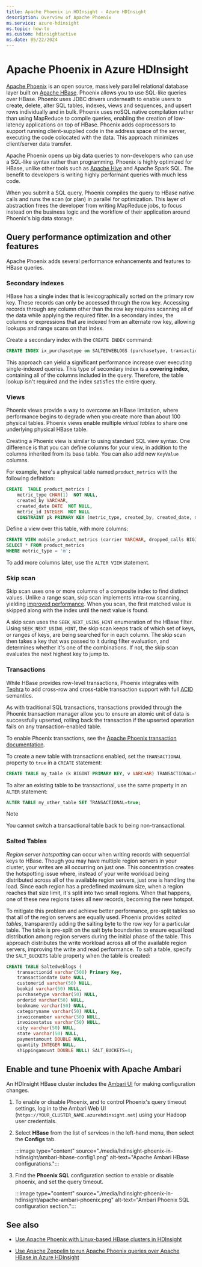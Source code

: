 ```yaml
---
title: Apache Phoenix in HDInsight - Azure HDInsight 
description: Overview of Apache Phoenix
ms.service: azure-hdinsight
ms.topic: how-to
ms.custom: hdinsightactive
ms.date: 05/22/2024
---
```


# Apache Phoenix in Azure HDInsight

[Apache Phoenix](https://phoenix.apache.org/) is an open source, massively parallel relational database layer built on [Apache HBase](hbase/apache-hbase-overview.md). Phoenix allows you to use SQL-like queries over HBase. Phoenix uses JDBC drivers underneath to enable users to create, delete, alter SQL tables, indexes, views and sequences, and upsert rows individually and in bulk. Phoenix uses noSQL native compilation rather than using MapReduce to compile queries, enabling the creation of low-latency applications on top of HBase. Phoenix adds coprocessors to support running client-supplied code in the address space of the server, executing the code colocated with the data. This approach minimizes client/server data transfer.

Apache Phoenix opens up big data queries to non-developers who can use a SQL-like syntax rather than programming. Phoenix is highly optimized for HBase, unlike other tools such as [Apache Hive](hadoop/hdinsight-use-hive.md) and Apache Spark SQL. The benefit to developers is writing highly performant queries with much less code.

When you submit a SQL query, Phoenix compiles the query to HBase native calls and runs the scan (or plan) in parallel for optimization. This layer of abstraction frees the developer from writing MapReduce jobs,  to focus instead on the business logic and the workflow of their application around Phoenix's big data storage.

## Query performance optimization and other features

Apache Phoenix adds several performance enhancements and  features to  HBase queries.

### Secondary indexes

HBase has a single index that is lexicographically sorted on the primary row key. These records can only be accessed through the row key. Accessing records through any column other than the row key requires scanning all of the data while applying the required filter. In a secondary index, the columns or expressions that are indexed from an alternate row key, allowing lookups and range scans on that index.

Create a secondary index with the `CREATE INDEX` command:

```sql
CREATE INDEX ix_purchasetype on SALTEDWEBLOGS (purchasetype, transactiondate) INCLUDE (bookname, quantity);
```

This approach can yield a significant performance increase over executing single-indexed queries. This type of secondary index is a **covering index**,  containing all of the columns included in the query. Therefore, the table lookup isn't required and the index satisfies the entire query.

### Views

Phoenix views provide a  way to overcome an  HBase limitation, where performance begins to degrade when you create more than about 100 physical tables. Phoenix views enable multiple *virtual tables* to share one underlying physical HBase table.

Creating a Phoenix view is  similar to using standard SQL view syntax. One difference is that you can define columns for your view, in addition to the columns inherited from its base table. You can also  add new `KeyValue` columns.

For example, here's a physical table named `product_metrics` with the following definition:

```sql
CREATE  TABLE product_metrics (
    metric_type CHAR(1)  NOT NULL,
    created_by VARCHAR,
    created_date DATE  NOT NULL,
    metric_id INTEGER  NOT NULL
    CONSTRAINT pk PRIMARY KEY (metric_type, created_by, created_date, metric_id));
```

Define a view over this table, with more columns:

```sql
CREATE VIEW mobile_product_metrics (carrier VARCHAR, dropped_calls BIGINT) AS
SELECT * FROM product_metrics
WHERE metric_type = 'm';
```

To add more columns later,  use the `ALTER VIEW` statement.

### Skip scan

Skip scan uses one or more columns of a composite index to find distinct values. Unlike a range scan, skip scan implements intra-row scanning, yielding [improved performance](https://phoenix.apache.org/performance.html#Skip-Scan). When you scan, the first matched value is skipped along with the index until the next value is found.

A skip scan uses the `SEEK_NEXT_USING_HINT` enumeration of the HBase filter. Using `SEEK_NEXT_USING_HINT`, the skip scan keeps track of which set of keys, or ranges of keys, are being searched for in each column. The skip scan then takes a key that was passed to it during filter evaluation, and determines whether it's one of the combinations. If not, the skip scan evaluates the next highest key to jump to.

### Transactions

While HBase provides row-level transactions, Phoenix integrates with [Tephra](https://tephra.apache.org/) to add cross-row and cross-table transaction support with full [ACID](https://en.wikipedia.org/wiki/ACID) semantics.

As with traditional SQL transactions, transactions provided through the Phoenix transaction manager allow you to ensure an atomic unit of data is successfully upserted, rolling back the transaction if the upserted operation fails on any transaction-enabled table.

To enable Phoenix transactions, see the [Apache Phoenix transaction documentation](https://phoenix.apache.org/transactions.html).

To create a new table with transactions enabled, set the `TRANSACTIONAL` property to `true` in a `CREATE` statement:

```sql
CREATE TABLE my_table (k BIGINT PRIMARY KEY, v VARCHAR) TRANSACTIONAL=true;
```

To alter an existing table to be transactional, use the same property in an `ALTER` statement:

```sql
ALTER TABLE my_other_table SET TRANSACTIONAL=true;
```

> [!NOTE]  
> You cannot switch a transactional table back to being non-transactional.

### Salted Tables

*Region server hotspotting* can occur  when writing records with sequential keys to HBase. Though you may have multiple region servers in your cluster, your writes are all occurring on just one. This concentration creates the hotspotting issue where, instead of your write workload being distributed across all of the available region servers, just one is handling the load. Since each region has a predefined maximum size, when a region reaches that size limit, it's split into two small regions. When that happens, one of these new regions takes all new records, becoming the new hotspot.

To mitigate this problem and achieve better performance,  pre-split tables so  that all of the region servers are equally used. Phoenix provides *salted tables*,  transparently adding the salting byte to the row key for a particular table. The table is pre-split on the salt byte boundaries to ensure equal load distribution among region servers during the initial phase of the table. This approach distributes the write workload across all of the available region servers, improving the write and read performance. To salt a table,  specify the `SALT_BUCKETS` table property when the table is created:

```sql
CREATE TABLE Saltedweblogs (
    transactionid varchar(500) Primary Key,
    transactiondate Date NULL,
    customerid varchar(50) NULL,
    bookid varchar(50) NULL,
    purchasetype varchar(50) NULL,
    orderid varchar(50) NULL,
    bookname varchar(50) NULL,
    categoryname varchar(50) NULL,
    invoicenumber varchar(50) NULL,
    invoicestatus varchar(50) NULL,
    city varchar(50) NULL,
    state varchar(50) NULL,
    paymentamount DOUBLE NULL,
    quantity INTEGER NULL,
    shippingamount DOUBLE NULL) SALT_BUCKETS=4;
```

## Enable and tune Phoenix with Apache Ambari

An HDInsight HBase cluster includes the [Ambari UI](hdinsight-hadoop-manage-ambari.md) for making configuration changes.

1. To enable or disable Phoenix, and to control Phoenix's query timeout settings, log in to the Ambari Web UI (`https://YOUR_CLUSTER_NAME.azurehdinsight.net`) using your Hadoop user credentials.

2. Select **HBase** from the list of services in the left-hand menu, then select the **Configs** tab.

    :::image type="content" source="./media/hdinsight-phoenix-in-hdinsight/ambari-hbase-config1.png" alt-text="Apache Ambari HBase configurations.":::

3. Find the **Phoenix SQL** configuration section to enable or disable phoenix, and set the query timeout.

    :::image type="content" source="./media/hdinsight-phoenix-in-hdinsight/apache-ambari-phoenix.png" alt-text="Ambari Phoenix SQL configuration section.":::

## See also

* [Use Apache Phoenix with Linux-based HBase clusters in HDInsight](hbase/apache-hbase-query-with-phoenix.md)

* [Use Apache Zeppelin to run Apache Phoenix queries over Apache HBase in Azure HDInsight](./hbase/apache-hbase-phoenix-zeppelin.md)
